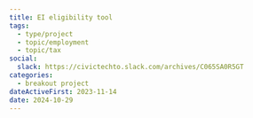 ```yaml
---
title: EI eligibility tool
tags:
  - type/project
  - topic/employment
  - topic/tax
social:
  slack: https://civictechto.slack.com/archives/C065SA0R5GT
categories:
  - breakout project
dateActiveFirst: 2023-11-14
date: 2024-10-29
---
```

